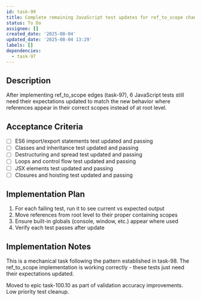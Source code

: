 ```yaml
---
id: task-99
title: Complete remaining JavaScript test updates for ref_to_scope changes
status: To Do
assignee: []
created_date: '2025-08-04'
updated_date: '2025-08-04 13:29'
labels: []
dependencies:
  - task-97
---
```


## Description

After implementing ref_to_scope edges (task-97), 6 JavaScript tests still need their expectations updated to match the new behavior where references appear in their correct scopes instead of at root level.

## Acceptance Criteria

- [ ] ES6 import/export statements test updated and passing
- [ ] Classes and inheritance test updated and passing
- [ ] Destructuring and spread test updated and passing
- [ ] Loops and control flow test updated and passing
- [ ] JSX elements test updated and passing
- [ ] Closures and hoisting test updated and passing

## Implementation Plan

1. For each failing test, run it to see current vs expected output
2. Move references from root level to their proper containing scopes
3. Ensure built-in globals (console, window, etc.) appear where used
4. Verify each test passes after update

## Implementation Notes

This is a mechanical task following the pattern established in task-98. The ref_to_scope implementation is working correctly - these tests just need their expectations updated.

Moved to epic task-100.10 as part of validation accuracy improvements. Low priority test cleanup.

